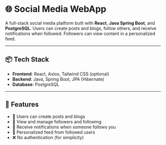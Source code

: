 # 🌐 Social Media WebApp

A full-stack social media platform built with **React**, **Java Spring Boot**, and **PostgreSQL**. Users can create posts and blogs, follow others, and receive notifications when followed. Followers can view content in a personalized feed.

---

## 📦 Tech Stack

- **Frontend**: React, Axios, Tailwind CSS (optional)
- **Backend**: Java, Spring Boot, JPA (Hibernate)
- **Database**: PostgreSQL

---

## 🚀 Features

- 📝 Users can create posts and blogs
- 👥 View and manage followers and following
- 🔔 Receive notifications when someone follows you
- 📰 Personalized feed from followed users
- ❌ No authentication (for simplicity)
